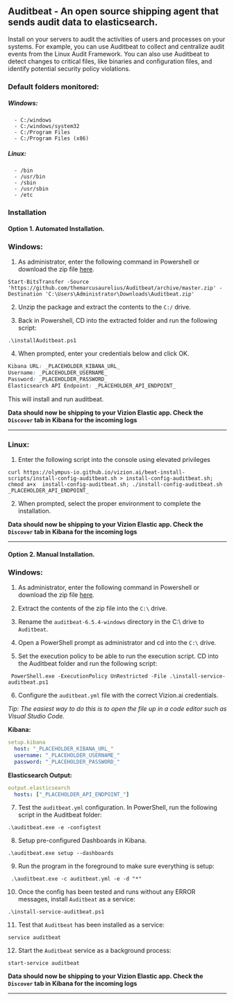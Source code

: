 ## Auditbeat - An open source shipping agent that sends audit data to elasticsearch.

Install on your servers to audit the activities of users and processes on your systems. For example, you can use Auditbeat to collect and centralize audit events from the Linux Audit Framework. You can also use Auditbeat to detect changes to critical files, like binaries and configuration files, and identify potential security policy violations.

### Default folders monitored:

##### Windows: 

```
  - C:/windows
  - C:/windows/system32
  - C:/Program Files
  - C:/Program Files (x86)
```

##### Linux:

```
  - /bin
  - /usr/bin
  - /sbin
  - /usr/sbin
  - /etc
```


### Installation

#### <b>Option 1.</b> Automated Installation.

### Windows:

1. As administrator, enter the following command in Powershell or download the zip file [here](https://github.com/themarcusaurelius/Auditbeat/archive/master.zip).

```
Start-BitsTransfer -Source 'https://github.com/themarcusaurelius/Auditbeat/archive/master.zip' -Destination 'C:\Users\Administrator\Downloads\Auditbeat.zip'
```

2. Unzip the package and extract the contents to the `C:/` drive.

3. Back in Powershell, CD into the extracted folder and run the following script:

```
.\installAuditbeat.ps1
```

4. When prompted, enter your credentials below and click OK.

```css
Kibana URL: _PLACEHOLDER_KIBANA_URL_
Username: _PLACEHOLDER_USERNAME_
Password: _PLACEHOLDER_PASSWORD_
Elasticsearch API Endpoint: _PLACEHOLDER_API_ENDPOINT_
```

This will install and run auditbeat.

**Data should now be shipping to your Vizion Elastic app. Check the ```Discover``` tab in Kibana for the incoming logs**

<hr>

### Linux:

1. Enter the following script into the console using elevated privileges

```Linux
curl https://olympus-io.github.io/vizion.ai/beat-install-scripts/install-config-auditbeat.sh > install-config-auditbeat.sh; chmod a+x  install-config-auditbeat.sh; ./install-config-auditbeat.sh _PLACEHOLDER_API_ENDPOINT_
```

2. When prompted, select the proper environment to complete the installation.

**Data should now be shipping to your Vizion Elastic app. Check the ```Discover``` tab in Kibana for the incoming logs**

<hr>

#### <b>Option 2.</b> Manual Installation.

### Windows:

1. As administrator, enter the following command in Powershell or download the zip file [here](https://github.com/themarcusaurelius/Auditbeat/archive/master.zip).

2. Extract the contents of the zip file into the ```C:\``` drive.

3.  Rename the ```auditbeat-6.5.4-windows``` directory in the C:\ drive to ```Auditbeat```.

4. Open a PowerShell prompt as administrator and cd into the ```C:\``` drive.

5. Set the execution policy to be able to run the execution script. CD into the Auditbeat folder and run the following script:

```
 PowerShell.exe -ExecutionPolicy UnRestricted -File .\install-service-auditbeat.ps1
```

6. Configure the ```auditbeat.yml``` file with the correct Vizion.ai credentials.

<i>Tip: The easiest way to do this is to open the file up in a code editor such as Visual Studio Code.</i>

<b>Kibana:</b>

```yaml
setup.kibana
  host: "_PLACEHOLDER_KIBANA_URL_"
  username: "_PLACEHOLDER_USERNAME_"
  password: "_PLACEHOLDER_PASSWORD_"
```

<b>Elasticsearch Output:</b>

```yaml
output.elasticsearch
  hosts: ["_PLACEHOLDER_API_ENDPOINT_"]
```

7. Test the ```auditbeat.yml``` configuration. In PowerShell, run the following script in the Auditbeat folder:

```
.\auditbeat.exe -e -configtest
```

8. Setup pre-configured Dashboards in Kibana.

```
.\auditbeat.exe setup --dashboards
```

9. Run the program in the foreground to make sure everything is setup:

```
 .\auditbeat.exe -c auditbeat.yml -e -d "*"
```

10. Once the config has been tested and runs without any ERROR messages, install ```Auditbeat``` as a service:

```
.\install-service-auditbeat.ps1
```

11. Test that ```Auditbeat``` has been installed as a service:

```
service auditbeat
```

12.  Start the ```Auditbeat``` service as a background process: 

```
start-service auditbeat
```

**Data should now be shipping to your Vizion Elastic app. Check the ```Discover``` tab in Kibana for the incoming logs**

<hr>
